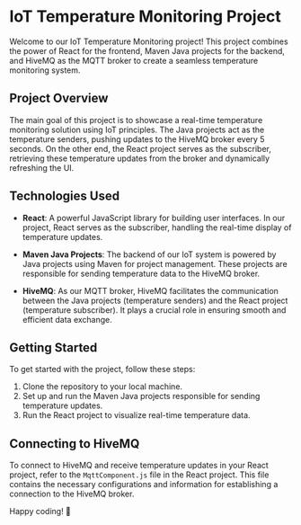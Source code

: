 # IoT Temperature Monitoring Project

Welcome to our IoT Temperature Monitoring project! This project combines the power of React for the frontend, Maven Java projects for the backend, and HiveMQ as the MQTT broker to create a seamless temperature monitoring system.

## Project Overview

The main goal of this project is to showcase a real-time temperature monitoring solution using IoT principles. The Java projects act as the temperature senders, pushing updates to the HiveMQ broker every 5 seconds. On the other end, the React project serves as the subscriber, retrieving these temperature updates from the broker and dynamically refreshing the UI.

## Technologies Used

- **React**: A powerful JavaScript library for building user interfaces. In our project, React serves as the subscriber, handling the real-time display of temperature updates.

- **Maven Java Projects**: The backend of our IoT system is powered by Java projects using Maven for project management. These projects are responsible for sending temperature data to the HiveMQ broker.

- **HiveMQ**: As our MQTT broker, HiveMQ facilitates the communication between the Java projects (temperature senders) and the React project (temperature subscriber). It plays a crucial role in ensuring smooth and efficient data exchange.

## Getting Started

To get started with the project, follow these steps:

1. Clone the repository to your local machine.
2. Set up and run the Maven Java projects responsible for sending temperature updates.
3. Run the React project to visualize real-time temperature data.

## Connecting to HiveMQ

To connect to HiveMQ and receive temperature updates in your React project, refer to the `MqttComponent.js` file in the React project. This file contains the necessary configurations and information for establishing a connection to the HiveMQ broker.

Happy coding! 🚀
